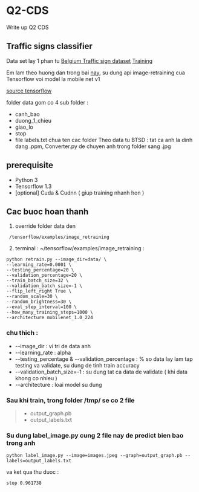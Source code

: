 # Q2-CDS
Write up Q2 CDS

## Traffic signs classifier 

Data set lay 1 phan tu [Belgium Traffic sign dataset](http://btsd.ethz.ch/shareddata/)
[Training](http://btsd.ethz.ch/shareddata/BelgiumTSC/BelgiumTSC_Training.zip)

Em lam theo huong dan trong bai [nay](https://hackernoon.com/creating-insanely-fast-image-classifiers-with-mobilenet-in-tensorflow-f030ce0a2991), su dung api image-retraining cua Tensorflow voi model la mobile net v1

[source tensorflow](https://github.com/tensorflow/tensorflow/tree/master/tensorflow/examples/image_retraining)

folder data gom co 4 sub folder :
 - canh_bao 
 - duong_1_chieu
 - giao_lo
 - stop
 - file labels.txt chua ten cac folder
Theo data tu BTSD : tat ca anh la dinh dang .ppm, Converter.py de chuyen anh trong folder sang .jpg
## prerequisite
 - Python 3
 - Tensorflow 1.3
 - [optional] Cuda & Cudnn ( giup training nhanh hon )
 
## Cac buoc hoan thanh
 1. override folder data den 
 ```
  /tensorflow/examples/image_retraining
 ```
 2. terminal : ~/tensorflow/examples/image_retraining :
 ```
 python retrain.py --image_dir=data/ \
 --learning_rate=0.0001 \
 --testing_percentage=20 \
 --validation_percentage=20 \
 --train_batch_size=32 \
 --validation_batch_size=-1 \
 --flip_left_right True \
 --random_scale=30 \
 --random_brightness=30 \
 --eval_step_interval=100 \
 --how_many_training_steps=1000 \
 --architecture mobilenet_1.0_224

 ```
### chu thich : 

 - --image_dir : vi tri de data anh
 - --learning_rate : alpha
 - --testing_percentage & --validation_percentage : % so data lay lam tap testing va validate, su dung de tinh train accuracy
 - --validation_batch_size=-1 : su dung tat ca data de validate ( khi data khong co nhieu )
 - --architecture : loai model su dung
### Sau khi train, trong folder /tmp/ se co 2 file
> - output_graph.pb
> - output_labels.txt
 
### Su dung label_image.py cung 2 file nay de predict bien bao trong anh
 ```
 python label_image.py --image=images.jpeg --graph=output_graph.pb --labels=output_labels.txt
 ```
 va ket qua thu duoc :
 ```
 stop 0.961738

 ```

 
